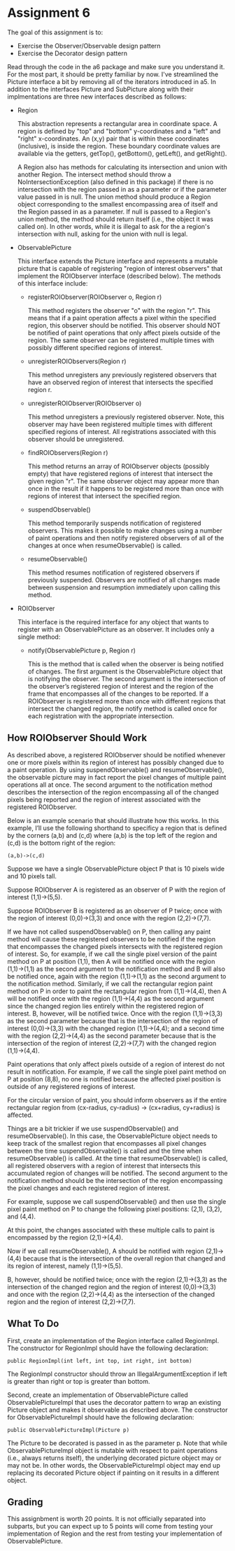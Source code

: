 # Assignment 6

The goal of this assignment is to:
* Exercise the Observer/Observable design pattern
* Exercise the Decorator design pattern

Read through the code in the a6 package and make sure you understand it. For the most part, it should be pretty familiar by now. I've streamlined the Picture interface a bit by removing all of the iterators introduced in a5. In addition to the interfaces Picture and SubPicture along with their implmentations are three new interfaces described as follows:

* Region

  This abstraction represents a rectangular area in coordinate space. A region is defined by "top" and "bottom" y-coordinates and a "left" and "right" x-coordinates. An (x,y) pair that is within these coordinates (inclusive), is inside the region. These boundary coordinate values are available via the getters, getTop(), getBottom(), getLeft(), and getRight(). 
  
  A Region also has methods for calculating its intersection and union with another Region. The intersect method should throw a NoIntersectionException (also defined in this package) if there is no intersection with the region passed in as a parameter or if the parameter value passed in is null. The union method should produce a Region object corresponding to the smallest encompassing area of itself and the Region passed in as a parameter. If null is passed to a Region's union method, the method should return itself (i.e., the object it was called on). In other words, while it is illegal to ask for the a region's intersection with null, asking for the union with null is legal. 
  
* ObservablePicture

  This interface extends the Picture interface and represents a mutable picture that is capable of registering "region of interest observers" that implement the ROIObserver interface (described below). The methods of this interface include:
  
  * registerROIObserver(ROIObserver o, Region r)
  
    This method registers the observer "o" with the region "r". This means that if a paint operation affects a pixel within the specified region, this observer should be notified. This observer should NOT be notified of paint operations that only affect pixels outside of the region. The same observer can be registered multiple times with possibly different specified regions of interest.

  * unregisterROIObservers(Region r)
  
    This method unregisters any previously registered observers that have an observed region of interest that intersects the specified region r.

  * unregisterROIObserver(ROIObserver o)
  
    This method unregisters a previously registered observer. Note, this observer may have been registered multiple times with different specified regions of interest. All registrations associated with this observer should be unregistered.

  * findROIObservers(Region r)
  
    This method returns an array of ROIObserver objects (possibly empty) that have registered regions of interest that intersect the given region "r". The same observer object may appear more than once in the result if it happens to be registered more than once with regions of interest that intersect the specified region.

  * suspendObservable()
    
    This method temporarily suspends notification of registered observers. This makes it possible to make changes using a number of paint operations and then notify registered observers of all of the changes at once when resumeObservable() is called.

  * resumeObservable()

    This method resumes notification of registered observers if previously suspended. Observers are notified of all changes made between suspension and resumption immediately upon calling this method.

* ROIObserver

  This interface is the required interface for any object that wants to register with an ObservablePicture as an observer. It includes only a single method:

  * notify(ObservablePicture p, Region r)
  
    This is the method that is called when the observer is being notified of changes. The first argument is the ObservablePicture object that is notifying the observer. The second argument is the intersection of the observer’s registered region of interest and the region of the frame that encompasses all of the changes to be reported. If a ROIObserver is registered more than once with different regions that intersect the changed region, the notify method is called once for each registration with the appropriate intersection.
    
## How ROIObserver Should Work

As described above, a registered ROIObserver should be notified whenever one or more pixels within its region of interest has possibly changed due to a paint operation. By using suspendObservable() and resumeObservable(), the observable picture may in fact report the pixel changes of multiple paint operations all at once. The second argument to the notification method describes the intersection of the region encompassing all of the changed pixels being reported and the region of interest associated with the registered ROIObserver. 

Below is an example scenario that should illustrate how this works. In this example, I’ll use the following shorthand to specificy a region that is defined by the corners (a,b) and (c,d) where (a,b) is the top left of the region and (c,d) is the bottom right of the region:

```
(a,b)->(c,d)
```

Suppose we have a single ObservablePicture object P that is 10 pixels wide and 10 pixels tall.

Suppose ROIObserver A is registered as an observer of P with the region of interest (1,1)->(5,5).

Suppose ROIObserver B is registered as an observer of P twice; once with the region of interest (0,0)->(3,3) and once with the region (2,2)->(7,7).

If we have not called suspendObservable() on P, then calling any paint method will cause these registered observers to be notified if the region that encompasses the changed pixels intersects with the registered region of interest. So, for example, if we call the single pixel version of the paint method on P at position (1,1), then A will be notified once with the region (1,1)->(1,1) as the second argument to the notification method and B will also be notified once, again with the region (1,1)->(1,1) as the second argument to the notification method. Similarly, if we call the rectangular region paint method on P in order to paint the rectangular region from (1,1)->(4,4), then A will be notified once with the region (1,1)->(4,4) as the second argument since the changed region lies entirely within the registered region of interest. B, however, will be notified twice. Once with the region (1,1)->(3,3) as the second parameter because that is the intersection of the region of interest (0,0)->(3,3) with the changed region (1,1)->(4,4); and a second time with the region (2,2)->(4,4) as the second parameter because that is the intersection of the region of interest (2,2)->(7,7) with the changed region (1,1)->(4,4). 

Paint operations that only affect pixels outside of a region of interest do not result in notification. For example, if we call the single pixel paint method on P at position (8,8), no one is notified because the affected pixel position is outside of any registered regions of interest. 

For the circular version of paint, you should inform observers as if the entire rectangular region from (cx-radius, cy-radius) -> (cx+radius, cy+radius) is affected.

Things are a bit trickier if we use suspendObservable() and resumeObservable(). In this case, the ObservablePicture object needs to keep track of the smallest region that encompasses all pixel changes between the time suspendObservable() is called and the time when resumeObservable() is called. At the time that resumeObservable() is called, all registered observers with a region of interest that intersects this accumulated region of changes will be notified. The second argument to the notification method should be the intersection of the region encompassing the pixel changes and each registered region of interest.

For example, suppose we call suspendObservable() and then use the single pixel paint method on P to change the following pixel positions: (2,1), (3,2), and (4,4).

At this point, the changes associated with these multiple calls to paint is encompassed by the region (2,1)->(4,4).

Now if we call resumeObservable(), A should be notified with region (2,1)->(4,4) because that is the intersection of the overall region that changed and its region of interest, namely (1,1)->(5,5). 

B, however, should be notified twice; once with the region (2,1)->(3,3) as the intersection of the changed region and the region of interest (0,0)->(3,3) and once with the region (2,2)->(4,4) as the intersection of the changed region and the region of interest (2,2)->(7,7).

## What To Do

First, create an implementation of the Region interface called RegionImpl. The constructor for RegionImpl should have the following declaration:

```
public RegionImpl(int left, int top, int right, int bottom)
```

The RegionImpl constructor should throw an IllegalArgumentException if left is greater than right or top is greater than bottom.

Second, create an implementation of ObservablePicture called ObservablePictureImpl that uses the decorator pattern to wrap an existing Picture object and makes it observable as described above. The constructor for ObservablePictureImpl should have the following declaration:

```
public ObservablePictureImpl(Picture p)
```

The Picture to be decorated is passed in as the parameter p. Note that while ObservablePictureImpl object is mutable with respect to paint operations (i.e., always returns itself), the underlying decorated picture object may or may not be. In other words, the ObservablePictureImpl object may end up replacing its decorated Picture object if painting on it results in a different object. 

## Grading

This assignbment is worth 20 points. It is not officially separated into subparts, but you can expect up to 5 points will come from testing your implementation of Region and the rest from testing your implementation of ObservablePicture.

